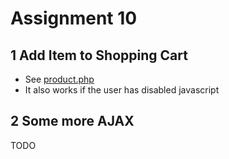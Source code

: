 # Assignment 10
## 1 Add Item to Shopping Cart
- See [product.php](src/product.php)
- It also works if the user has disabled javascript

## 2 Some more AJAX
TODO